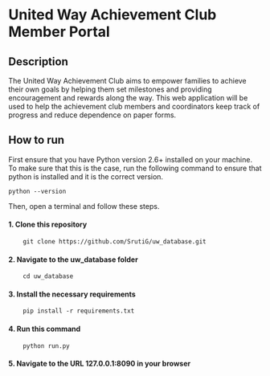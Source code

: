 # United Way Achievement Club Member Portal

## Description

The United Way Achievement Club aims to empower families to achieve their own goals by helping them set milestones and providing encouragement and rewards along the way. This web application will be used to help the achievement club members and coordinators keep track of progress and reduce dependence on paper forms. 

## How to run

First ensure that you have Python version 2.6+ installed on your machine. To make sure that this is the case,
run the following command to ensure that python is installed and it is the correct version.

    python --version
    

Then, open a terminal and follow these steps.


#### 1. Clone this repository


        git clone https://github.com/SrutiG/uw_database.git
#### 2. Navigate to the uw_database folder

        cd uw_database
#### 3. Install the necessary requirements
    
        pip install -r requirements.txt
#### 4. Run this command

        python run.py
#### 5. Navigate to the URL 127.0.0.1:8090 in your browser
